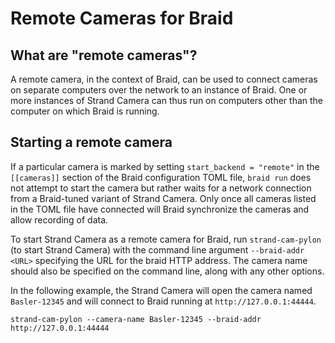 # Remote Cameras for Braid

## What are "remote cameras"?

A remote camera, in the context of Braid, can be used to connect cameras on
separate computers over the network to an instance of Braid. One or more
instances of Strand Camera can thus run on computers other than the computer on
which Braid is running.

## Starting a remote camera

If a particular camera is marked by setting `start_backend = "remote"` in the
`[[cameras]]` section of the Braid configuration TOML file, `braid run` does not
attempt to start the camera but rather waits for a network connection from a
Braid-tuned variant of Strand Camera. Only once all cameras listed in the TOML
file have connected will Braid synchronize the cameras and allow recording of
data.

To start Strand Camera as a remote camera for Braid, run `strand-cam-pylon` (to
start Strand Camera) with the command line argument `--braid-addr <URL>`
specifying the URL for the braid HTTP address. The camera name should also be
specified on the command line, along with any other options.

In the following example, the Strand Camera will open the camera named
`Basler-12345` and will connect to Braid running at `http://127.0.0.1:44444`.

    strand-cam-pylon --camera-name Basler-12345 --braid-addr http://127.0.0.1:44444
